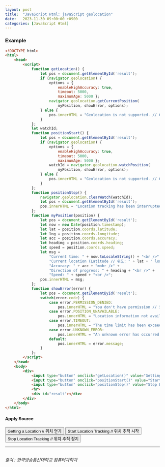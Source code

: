 ```yaml
---
layout: post
title:  "JavaScript Html: javaScript geolocation"
date:   2023-11-30 09:00:00 +0900
categories: [JavaScript Html]
---
```


### Example   
   
```html
<!DOCTYPE html>
<html>
    <head>
        <script>
            function getLocation() {
                let pos = document.getElementById('result');
                if (navigator.geolocation) {
                    options = { 
                        enableHighAccuracy: true,
                        timeout: 5000,
                        maximumAge: 5000 };
                    navigator.geolocation.getCurrentPosition(
                        myPosition, showError, options);
                } else {
                    pos.innerHTML = "Geolocation is not supported. // Geolocation을 지원하지 않습니다.";
                }
            };
            let watchId;
            function positionStart() {
                let pos = document.getElementById('result');
                if (navigator.geolocation) {
                    options = { 
                        enableHighAccuracy: true,
                        timeout: 5000,
                        maximumAge: 5000 };
                    watchId = navigator.geolocation.watchPosition(
                        myPosition, showError, options);
                } else {
                    pos.innerHTML = "Geolocation is not supported. // Geolocation을 지원하지 않습니다.";
                }
            };
            function positionStop() {
                navigator.geolocation.clearWatch(watchId);
                let pos = document.getElementById('result');
                pos.innerHTML = "Location tracking has been interrupted. // 위치 추적이 중단 되었습니다.";
            };
            function myPosition(position) {
                let pos = document.getElementById('result');
                let now = new Date(position.timestamp);
                let lat = position.coords.latitude;
                let lng = position.coords.longitude;
                let acc = position.coords.accuracy;
                let heading = position.coords.heading;
                let speed = position.coords.speed;
                let msg = 
                    "Current time: " + now.toLocaleString() + "<br />" +
                    "Current location (Latitude // 위도: " + lat + " longitude // 경도: " + lng + ")<br />" +
                    "Accuracy: " + acc + "m<br />" +
                    "Direction of progress: " + heading + "<br />" +
                    "Speed: " + speed + "<br />";
                pos.innerHTML = msg;
            };
            function showError(error) {
                let pos = document.getElementById('result');
                switch(error.code) {
                    case error.PERMISSION_DENIED:
                        pos.innerHTML = "You don't have permission // 권한이 없습니다."; break;
                    case error.POSITION_UNAVAILABLE:
                        pos.innerHTML = "Location information not available // 위치 정보를 구할 수 없습니다."; break;
                    case error.TIMEOUT:
                        pos.innerHTML = "The time limit has been exceeded // 제한 시간을 초과하였습니다."; break;
                    case error.UNKNOWN_ERROR:
                        pos.innerHTML = "An unknown error has occurred // 알 수 없는 오류가 발생하였습니다."; break;
                    default: 
                        pos.innerHTML = error.message;
                }
            };
        </script>
    </head>
    <body>
        <div>
            <input type="button" onclick="getLocation()" value="Getting a Location // 위치 얻기" />
            <input type="button" onclick="positionStart()" value="Start Location Tracking // 위치 추적 시작" />
            <input type="button" onclick="positionStop()" value="Stop Location Tracking // 위치 추적 정지" />
            <hr>
            <div id="result"></div>
        </div>
    </body>
</html>
```
   
#### Apply Source   
   
<script>
    function getLocation() {
        let pos = document.getElementById('result');
        if (navigator.geolocation) {
            options = { 
                enableHighAccuracy: true,
                timeout: 5000,
                maximumAge: 5000 };
            navigator.geolocation.getCurrentPosition(
                myPosition, showError, options);
        } else {
            pos.innerHTML = "Geolocation is not supported. // Geolocation을 지원하지 않습니다.";
        }
    };
    let watchId;
    function positionStart() {
        let pos = document.getElementById('result');
        if (navigator.geolocation) {
            options = { 
                enableHighAccuracy: true,
                timeout: 5000,
                maximumAge: 5000 };
            watchId = navigator.geolocation.watchPosition(
                myPosition, showError, options);
        } else {
            pos.innerHTML = "Geolocation is not supported. // Geolocation을 지원하지 않습니다.";
        }
    };
    function positionStop() {
        navigator.geolocation.clearWatch(watchId);
        let pos = document.getElementById('result');
        pos.innerHTML = "Location tracking has been interrupted. // 위치 추적이 중단 되었습니다.";
    };
    function myPosition(position) {
        let pos = document.getElementById('result');
        let now = new Date(position.timestamp);
        let lat = position.coords.latitude;
        let lng = position.coords.longitude;
        let acc = position.coords.accuracy;
        let heading = position.coords.heading;
        let speed = position.coords.speed;
        let msg = 
            "Current time: " + now.toLocaleString() + "<br />" +
            "Current location (Latitude // 위도: " + lat + " longitude // 경도: " + lng + ")<br />" +
            "Accuracy: " + acc + "m<br />" +
            "Direction of progress: " + heading + "<br />" +
            "Speed: " + speed + "<br />";
        pos.innerHTML = msg;
    };
    function showError(error) {
        let pos = document.getElementById('result');
        switch(error.code) {
            case error.PERMISSION_DENIED:
                pos.innerHTML = "You don't have permission // 권한이 없습니다."; break;
            case error.POSITION_UNAVAILABLE:
                pos.innerHTML = "Location information not available // 위치 정보를 구할 수 없습니다."; break;
            case error.TIMEOUT:
                pos.innerHTML = "The time limit has been exceeded // 제한 시간을 초과하였습니다."; break;
            case error.UNKNOWN_ERROR:
                pos.innerHTML = "An unknown error has occurred // 알 수 없는 오류가 발생하였습니다."; break;
            default: 
                pos.innerHTML = error.message;
        }
    };
</script>
<body>
    <div>
        <input type="button" onclick="getLocation()" value="Getting a Location // 위치 얻기" />
        <input type="button" onclick="positionStart()" value="Start Location Tracking // 위치 추적 시작" />
        <input type="button" onclick="positionStop()" value="Stop Location Tracking // 위치 추적 정지" />
        <hr>
        <div id="result"></div>
    </div>
</body>
   
<br />
<cite>출처 : 한국방송통신대학교 컴퓨터과학과</cite>
